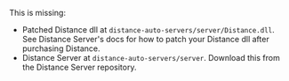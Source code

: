 This is missing:
* Patched Distance dll at `distance-auto-servers/server/Distance.dll`. See Distance Server's docs for how to patch your Distance dll after purchasing Distance.
* Distance Server at `distance-auto-servers/server`. Download this from the Distance Server repository.